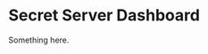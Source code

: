 [title]: # (Secret Server Dashboard)
[tags]: # (XXX)
[priority]: # (4200)
# Secret Server Dashboard
Something here.
